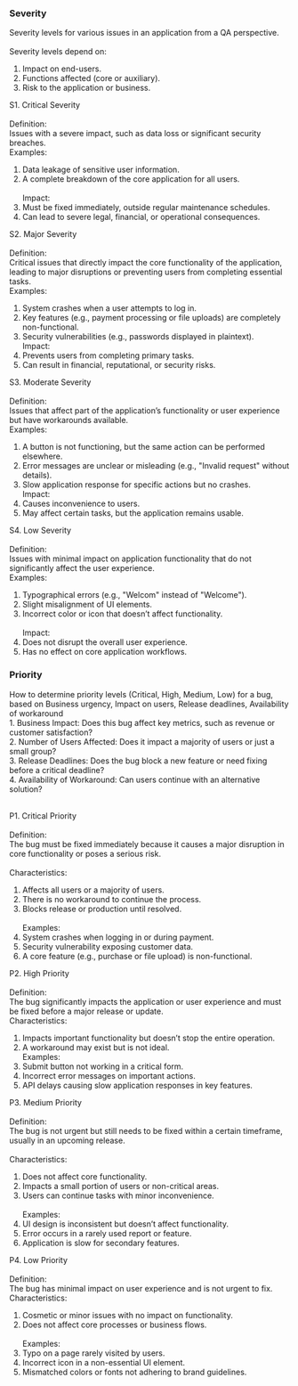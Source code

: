 <h3>Severity</h3>

Severity levels for various issues in an application from a QA perspective.<br>		
Severity levels depend on:		
1. Impact on end-users.		
2. Functions affected (core or auxiliary).		
3. Risk to the application or business.		
		
S1. Critical Severity<br>		
Definition:		
Issues with a severe impact, such as data loss or significant security breaches.		
Examples:		
1. Data leakage of sensitive user information.		
2. A complete breakdown of the core application for all users.	<br>	
Impact:		
1. Must be fixed immediately, outside regular maintenance schedules.		
2. Can lead to severe legal, financial, or operational consequences.		
		
			
S2. Major Severity<br>		
Definition:		
Critical issues that directly impact the core functionality of the application, leading to major disruptions or preventing users from completing essential tasks.		
Examples:		
1. System crashes when a user attempts to log in.		
2. Key features (e.g., payment processing or file uploads) are completely non-functional.<br>		
3. Security vulnerabilities (e.g., passwords displayed in plaintext).		<br>
Impact:		
1. Prevents users from completing primary tasks.		
2. Can result in financial, reputational, or security risks.		
		
	
S3. Moderate Severity	<br>	
Definition:		
Issues that affect part of the application’s functionality or user experience but have workarounds available.		
Examples:		
1. A button is not functioning, but the same action can be performed elsewhere.		
2. Error messages are unclear or misleading (e.g., "Invalid request" without details).		
3. Slow application response for specific actions but no crashes.		<br>
Impact:		
1. Causes inconvenience to users.		
2. May affect certain tasks, but the application remains usable.		
		
		
		
S4. Low Severity	<br>	
Definition:		
Issues with minimal impact on application functionality that do not significantly affect the user experience.		
Examples:		
1. Typographical errors (e.g., "Welcom" instead of "Welcome").		
2. Slight misalignment of UI elements.		
3. Incorrect color or icon that doesn’t affect functionality.	<br>	
Impact:		
1. Does not disrupt the overall user experience.		
2. Has no effect on core application workflows.		


<h3>Priority</h3>
How to determine priority levels (Critical, High, Medium, Low) for a bug, based on Business urgency, Impact on users, Release deadlines, Availability of workaround		<br>			
1. Business Impact: Does this bug affect key metrics, such as revenue or customer satisfaction?			<br>
2. Number of Users Affected: Does it impact a majority of users or just a small group?			<br>
3. Release Deadlines: Does the bug block a new feature or need fixing before a critical deadline?		<br>	
4. Availability of Workaround: Can users continue with an alternative solution?			<br><br>
			
P1. Critical Priority				<br>		
Definition:			
The bug must be fixed immediately because it causes a major disruption in core functionality or poses a serious risk.		<br>	
Characteristics:			
1. Affects all users or a majority of users.			<br>
2. There is no workaround to continue the process.			<br>
3. Blocks release or production until resolved.		<br>	
Examples:			<br>
1. System crashes when logging in or during payment.		<br>	
2. Security vulnerability exposing customer data.		<br>	
3. A core feature (e.g., purchase or file upload) is non-functional.		<br>	
			
			
			
P2. High Priority				<br>	
Definition:			
The bug significantly impacts the application or user experience and must be fixed before a major release or update.			<br>
Characteristics:			
1. Impacts important functionality but doesn’t stop the entire operation.		<br>	
2. A workaround may exist but is not ideal.			<br>
Examples:			<br>
1. Submit button not working in a critical form.			<br>
2. Incorrect error messages on important actions.		<br>	
3. API delays causing slow application responses in key features.	<br>		
			
			
			
P3. Medium Priority				<br>	
Definition:			
The bug is not urgent but still needs to be fixed within a certain timeframe, usually in an upcoming release.		<br>	
Characteristics:			
1. Does not affect core functionality.			<br>
2. Impacts a small portion of users or non-critical areas.			<br>
3. Users can continue tasks with minor inconvenience.		<br>	
Examples:			<br>
1. UI design is inconsistent but doesn’t affect functionality.		<br>	
2. Error occurs in a rarely used report or feature.			<br>
3. Application is slow for secondary features.			<br>
			
			
			
P4. Low Priority				<br>	
Definition:			
The bug has minimal impact on user experience and is not urgent to fix.			<br>
Characteristics:			
1. Cosmetic or minor issues with no impact on functionality.	<br>		
2. Does not affect core processes or business flows.	<br>		
Examples:			<br>
1. Typo on a page rarely visited by users.	<br>		
2. Incorrect icon in a non-essential UI element.	<br>		
3. Mismatched colors or fonts not adhering to brand guidelines.	<br>		


